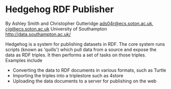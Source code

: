 Hedgehog RDF Publisher
======================

By Ashley Smith and Christopher Gutteridge
ads04r@ecs.soton.ac.uk, cjg@ecs.soton.ac.uk
University of Southampton
http://data.southampton.ac.uk/

Hedgehog is a system for publishing datasets in RDF. The core system runs
scripts (known as 'quills') which pull data from a source and expose the
data as RDF triples. It then performs a set of tasks on those triples.
Examples include

* Converting the data to RDF documents in various formats, such as Turtle
* Importing the triples into a triplestore such as 4store
* Uploading the data documents to a server for publishing on the web

